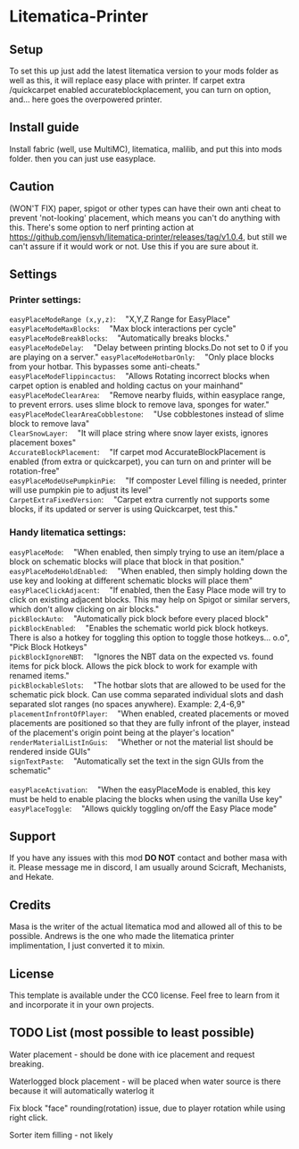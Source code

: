 # Litematica-Printer

## Setup

To set this up just add the latest litematica version to your mods folder as well as this, it will replace easy place with printer. If carpet extra /quickcarpet enabled accurateblockplacement, you can turn on option, and... here goes the overpowered printer.

## Install guide

Install fabric (well, use MultiMC), litematica, malilib, and put this into mods folder. then you can just use easyplace. 

## Caution

(WON'T FIX) paper, spigot or other types can have their own anti cheat to prevent 'not-looking' placement, which means you can't do anything with this. There's some option to nerf printing action at https://github.com/jensvh/litematica-printer/releases/tag/v1.0.4, but still we can't assure if it would work or not. Use this if you are sure about it.

## Settings

### Printer settings:

`easyPlaceModeRange (x,y,z)`:&emsp;	"X,Y,Z Range for EasyPlace"<br/>
`easyPlaceModeMaxBlocks`:&emsp;		"Max block interactions per cycle"<br/>
`easyPlaceModeBreakBlocks`:&emsp;	"Automatically breaks blocks."<br/>
`easyPlaceModeDelay`:&emsp;			"Delay between printing blocks.Do not set to 0 if you are playing on a server."
`easyPlaceModeHotbarOnly`:&emsp;	"Only place blocks from your hotbar. This bypasses some anti-cheats."
`easyPlaceModeFlippincactus`:&emsp;			"Allows Rotating incorrect blocks when carpet option is enabled and holding cactus on your mainhand"<br/>
`easyPlaceModeClearArea`:&emsp;			"Remove nearby fluids, within easyplace range, to prevent errors. uses slime block to remove lava, sponges for water."<br/>
`easyPlaceModeClearAreaCobblestone`:&emsp;			"Use cobblestones instead of slime block to remove lava"<br/>
`ClearSnowLayer`:&emsp;			"It will place string where snow layer exists, ignores placement boxes"<br/>
`AccurateBlockPlacement`:&emsp;			"If carpet mod AccurateBlockPlacement is enabled (from extra or quickcarpet), you can turn on and printer will be rotation-free"<br/>
`easyPlaceModeUsePumpkinPie`:&emsp;			"If composter Level filling is needed, printer will use pumpkin pie to adjust its level"<br/>
`CarpetExtraFixedVersion`:&emsp;			"Carpet extra currently not supports some blocks, if its updated or server is using Quickcarpet, test this."<br/>

### Handy litematica settings:

`easyPlaceMode`:&emsp;				"When enabled, then simply trying to use an item/place a block on schematic blocks will place that block in that position."<br/>
`easyPlaceModeHoldEnabled`:&emsp;	"When enabled, then simply holding down the use key and looking at different schematic blocks will place them"<br/>
`easyPlaceClickAdjacent`:&emsp;		"If enabled, then the Easy Place mode will try to click on existing adjacent blocks. This may help on Spigot or similar servers, which don't allow clicking on air blocks."<br/>
`pickBlockAuto`:&emsp;				"Automatically pick block before every placed block"<br/>
`pickBlockEnabled`:&emsp;			"Enables the schematic world pick block hotkeys. There is also a hotkey for toggling this option to toggle those hotkeys... o.o", "Pick Block Hotkeys"<br/>
`pickBlockIgnoreNBT`:&emsp;			"Ignores the NBT data on the expected vs. found items for pick block. Allows the pick block to work for example with renamed items."<br/>
`pickBlockableSlots`:&emsp;			"The hotbar slots that are allowed to be used for the schematic pick block. Can use comma separated individual slots and dash separated slot ranges (no spaces anywhere). Example: 2,4-6,9"<br/>
`placementInfrontOfPlayer`:&emsp;	"When enabled, created placements or moved placements are positioned so that they are fully infront of the player, instead of the placement's origin point being at the player's location"<br/>
`renderMaterialListInGuis`:&emsp;	"Whether or not the material list should be rendered inside GUIs"<br/>
`signTextPaste`:&emsp;				"Automatically set the text in the sign GUIs from the schematic"<br/>
<br/>
`easyPlaceActivation`:&emsp;		"When the easyPlaceMode is enabled, this key must be held to enable placing the blocks when using the vanilla Use key"<br/>
`easyPlaceToggle`:&emsp;			"Allows quickly toggling on/off the Easy Place mode"<br/>

## Support
If you have any issues with this mod **DO NOT** contact and bother masa with it. Please message me in discord, I am usually around Scicraft, Mechanists, and Hekate. 

## Credits
Masa is the writer of the actual litematica mod and allowed all of this to be possible.
Andrews is the one who made the litematica printer implimentation, I just converted it to mixin.

## License

This template is available under the CC0 license. Feel free to learn from it and incorporate it in your own projects.

## TODO List (most possible to least possible)
Water placement - should be done with ice placement and request breaking.

Waterlogged block placement - will be placed when water source is there because it will automatically waterlog it

Fix block "face" rounding(rotation) issue, due to player rotation while using right click. 

Sorter item filling - not likely

